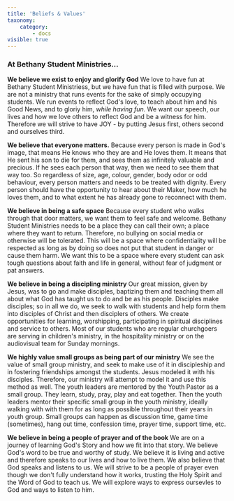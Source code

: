 ```yaml
---
title: 'Beliefs & Values'
taxonomy:
    category:
        - docs
visible: true
---
```


### **At Bethany Student Ministries...**

**We believe we exist to enjoy and glorify God**
We love to have fun at Bethany Student Ministriess, but we have fun that is filled with purpose. We are not a ministry that runs events for the sake of simply occupying students. We run events to reflect God's love, to teach about him and his Good News, and to gloriy him, _while having fun._ We want our speech, our lives and how we love others to reflect God and be a witness for him. Therefore we will strive to have JOY - by putting Jesus first, others second and ourselves third. 

**We believe that everyone matters.**
Because every person is made in God's image, that means He knows who they are and He loves them. It means that He sent his son to die for them, and sees them as infinitely valuable and precious. If he sees each person that way, then we need to see them that way too. So regardless of size, age, colour, gender, body odor or odd behaviour, every person matters and needs to be treated with dignity. Every person should have the opportunity to hear about their Maker, how much he loves them, and to what extent he has already gone to reconnect with them. 

**We believe in being a safe space**
Because every student who walks through that door matters, we want them to feel safe and welcome. Bethany Student Ministries needs to be a place they can call their own; a place where they want to return. Therefore, no bullying on social media or otherwise will be tolerated. This will be a space where confidentiality will be respected as long as by doing so does not put that student in danger or cause them harm. We want this to be a space where every student can ask tough questions about faith and life in general, without fear of judgment or pat answers.

**We believe in being a discipling ministry**
Our great mission, given by Jesus, was to go and make disciples, baptizing them and teaching them all about what God has taught us to do and be as his people. Disciples make disciples; so in all we do, we seek to walk with students and help form them into disciples of Christ and then disciplers of others. We create opportunities for learning, worshipping, participating in spiritual disciplines and service to others. Most of our students who are regular churchgoers are serving in children's ministry, in the hospitality ministry or on the audiovisual team for Sunday mornings.

**We highly value small groups as being part of our ministry**
We see the value of small group ministry, and seek to make use of it in discipleship and in fostering friendships amongst the students. Jesus modeled it with his disciples. Therefore, our ministry will attempt to model it and use this method as well.  The youth leaders are mentored by the Youth Pastor as a small group. They learn, study, pray, play and eat together. Then the youth leaders mentor their specific small group in the youth ministry, ideally walking with with them for as long as possible throughout their years in youth group. Small groups can happen as discussion time, game time (sometimes), hang out time, confession time, prayer time, support time, etc. 

**We believe in being a people of prayer and of the book**
We are on a journey of learning God's Story and how we fit into that story. We believe God's word to be true and worthy of study. We believe it is living and active and therefore speaks to our lives and how to live them. We also believe that God speaks and listens to us. We will strive to be a people of prayer even though we don't fully understand how it works, trusting the Holy Spirit and the Word of God to teach us.  We will explore ways to express oursevles to God and ways to listen to him. 